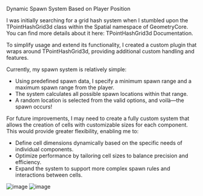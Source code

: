 Dynamic Spawn System Based on Player Position

I was initially searching for a grid hash system when I stumbled upon the TPointHashGrid3d class within the Spatial namespace of GeometryCore. You can find more details about it here: TPointHashGrid3d Documentation.

To simplify usage and extend its functionality, I created a custom plugin that wraps around TPointHashGrid3d, providing additional custom handling and features.

Currently, my spawn system is relatively simple:
- Using predefined spawn data, I specify a minimum spawn range and a maximum spawn range from the player.
- The system calculates all possible spawn locations within that range.
- A random location is selected from the valid options, and voilà—the spawn occurs!

For future improvements, I may need to create a fully custom system that allows the creation of cells with customizable sizes for each component. This would provide greater flexibility, enabling me to:
- Define cell dimensions dynamically based on the specific needs of individual components.
- Optimize performance by tailoring cell sizes to balance precision and efficiency.
- Expand the system to support more complex spawn rules and interactions between cells.

![image](https://github.com/user-attachments/assets/f8a02a65-9bb8-4640-bac1-c0731c5c95c9)
![image](https://github.com/user-attachments/assets/347212e3-93eb-4894-8c3b-91ef1ba886e4)
